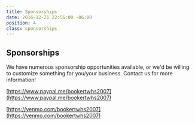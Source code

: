 ```yaml
---
title: Sponsorships
date: 2016-12-21 22:56:00 -06:00
position: 4
class: sponsorships
---
```


## Sponsorships

We have numerous sponsorship opportunities available, or we'd be willing to customize something for you/your business. Contact us for more information!

[https://www.paypal.me/bookertwhs2007](https://www.paypal.me/bookertwhs2007)

[https://venmo.com/bookertwhs2007](https://venmo.com/bookertwhs2007)